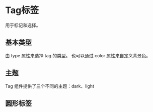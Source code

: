 # Tag标签

用于标记和选择。

## 基本类型

由 type 属性来选择 tag 的类型。 也可以通过 color 属性来自定义背景色。
<preview path="../examples/GTag/basic.vue"></preview>

## 主题

Tag 组件提供了三个不同的主题：dark、light
<preview path="../examples/GTag/theme.vue"></preview>

## 圆形标签

<preview path="../examples/GTag/round.vue"></preview>
